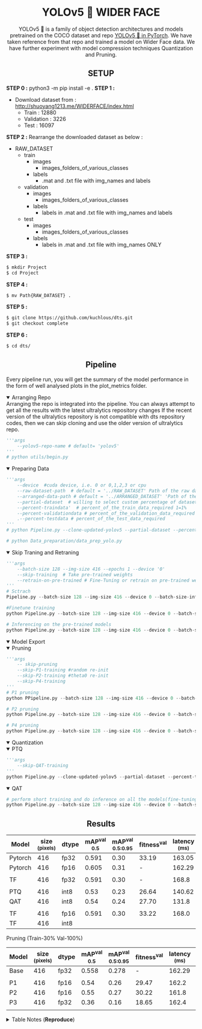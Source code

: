 # <div align="center"> YOLOv5 🚀 WIDER FACE </div>
<div align="center">
<p>
YOLOv5 🚀 is a family of object detection architectures and models pretrained on the COCO dataset and repo <a href="https://github.com/ultralytics/yolov5.git">YOLOv5 🚀 in PyTorch</a>. We have taken reference from that repo and trained a model on Wider Face data. We have further experiment with model compression techniques Quantization and Pruning. 
</p></div>

## <div align="center"> SETUP </div>
<b>STEP 0 :</b>
python3 -m pip install -e .
<b>STEP 1 :</b>
- Download dataset from : http://shuoyang1213.me/WIDERFACE/index.html
    - Train : 12880
    - Validation : 3226
    - Test : 16097

<b>STEP 2 :</b>
Rearrange the downloaded dataset as below :
- RAW_DATASET
    - train
        - images
            - images_folders_of_various_classes
        - labels
            - .mat and .txt file with img_names and labels
     - validation
         - images
            - images_folders_of_various_classes
        - labels
            - labels in .mat and .txt file with img_names and labels
     - test
         - images
            - images_folders_of_various_classes
         - labels
            - labels in .mat and .txt file with img_names ONLY

<b>STEP 3 :</b>
```bash
$ mkdir Project
$ cd Project
```

<b>STEP 4 :</b>
```bash
$ mv Path{RAW_DATASET} .
```

<b>STEP 5 :</b>
```bash
$ git clone https://github.com/kuchlous/dts.git
$ git checkout complete
```
<b>STEP 6 :</b>
```bash
$ cd dts/
```

## <div align="center"> Pipeline </div>

Every pipeline run, you will get the summary of the model performance in the form of well analysed plots in the plot_metrics folder.

<details open>
<summary>Arranging Repo </summary>
Arranging the repo is integrated into the pipeline.
You can always attempt to get all the results with the latest ultralytics repository changes
If the recent version of the ultralytics repository is not compatible with dts repository codes, then we can skip cloning and use the older version of ultralytics repo.

```python 
'''args 
    --yolov5-repo-name # default= 'yolov5' 
'''
# python utils/begin.py
```
</details>
<details open>
<summary>Preparing Data </summary>

```python 
'''args 
    --device  #cuda device, i.e. 0 or 0,1,2,3 or cpu
    --raw-dataset-path  # default = '../RAW_DATASET' Path of the raw dataset which was just arranged from the downloaded dataset
    --arranged-data-path # default = '../ARRANGED_DATASET' 'Path of the arranged dataset
    --partial-dataset  # willing to select custom percentage of dataset
    --percent-traindata'  # percent_of_the_train_data_required 1=1%
    --percent-validationdata # percent_of_the_validation_data_required 1=1%
    .--percent-testdata # percent_of_the_test_data_required
'''
# python Pipeline.py --clone-updated-yolov5 --partial-dataset --percent-traindata 1 --percent-validationdata 1 --percent-testdata 1

# python Data_preparation/data_prep_yolo.py
```
</details>
<details open>
<summary>Skip Traning and Retraning </summary>

```python 
'''args 
    --batch-size 128 --img-size 416 --epochs 1 --device '0' 
    --skip-training  # Take pre-trained weights 
    --retrain-on-pre-trained # Fine-Tuning or retrain on pre-trained weights
'''
# Sctrach 
Pipeline.py --batch-size 128 --img-size 416 --device 0 --batch-size-inferquant 32 --P4-epochs 100 --epochs 250 --prune-iterations 5 --prune-retrain-epochs 100 --sparsity-training --QAT-batch-size 64 --QAT-epochs 15 --save-txt

#Finetune training
python Pipeline.py --batch-size 128 --img-size 416 --device 0 --batch-size-inferquant 32 --P4-epochs 100 --epochs 250 --retrain-on-pre-trained --sparsity-training --skip-QAT-training --skip-pruning --save-txt

# Inferencing on the pre-trained models
python Pipeline.py --batch-size 128 --img-size 416 --device 0 --batch-size-inferquant 32  --skip-training --skip-QAT-training --skip-pruning --save-txt
```
</details>
<details open>
<summary>Model Export </summary>
</details>
<details open>
<summary>Pruning</summary>

```python 
'''args 
    -- skip-pruning 
    --skip-P1-training #random re-init
    --skip-P2-training #theta0 re-init
    --skip-P4-training 
'''
# P1 pruning
python PPipeline.py --batch-size 128 --img-size 416 --device 0 --batch-size-inferquant 32 --skip-training --prune-iterations 5 --prune-retrain-epochs 100 --skip-QAT-training --skip-P2-training --skip-P4-training --retrain-on-pre-trained --save-txt

# P2 pruning
python Pipeline.py --batch-size 128 --img-size 416 --device 0 --batch-size-inferquant 32 --skip-training --prune-iterations 5 --prune-retrain-epochs 100 --skip-QAT-training --skip-P1-training --skip-P4-training --retrain-on-pre-trained --save-txt

# P4 pruning
python Pipeline.py --batch-size 128 --img-size 416 --device 0 --batch-size-inferquant 32 --skip-training --P4-epochs --sparsity-training 100 --skip-QAT-training --skip-P1-training --skip-P2-training --retrain-on-pre-trained --save-txt
```
</details>
<details open>
<summary>Quantization</summary>
<details open>
<summary>PTQ</summary>

```python 
'''args 
    --skip-QAT-training  
'''
python Pipeline.py --clone-updated-yolov5 --partial-dataset --percent-traindata 1 --percent-validationdata 1 --percent-testdata 1 --batch-size 4 --epochs 1 --retrain-on-pre-trained --single-cls --skip-training --skip-QAT-training
```
</details>
<details open>
<summary>QAT</summary>

```python 
# perform short training and do inference on all the models(fine-tuning/pre-trained)
python Pipeline.py --batch-size 128 --img-size 416 --device 0 --batch-size-inferquant 32 --batch-size-QAT 64 --QAT-epochs 1 --skip-training  --skip-pruning --retrain-on-pre-trained --save-txt
```
</details>
</details>

## <div align="center"> Results </div>

<div align="center">

|Model |size<br><sup>(pixels) |dtype |mAP<sup>val<br>0.5 |mAP<sup>val<br>0.5:0.95 |fitness<sup>val |latency<br><sup>(ms) |GFLOPs<br><sup>416 |Size<br><sup> (Mb)
|---                    |---  |---  |---      |---      |---      |---     |---   |---
|Pytorch      |416  |fp32  |0.591|0.30 |33.19     |163.05 |6.89   |27.2
|Pytorch      |416  |fp16  |0.605|0.31 |-     |162.29 |6.89   |14.4
|             |     |     |         |         |         |        |      |
|TF      |416 |fp32    |0.591     |0.30     |-        |168.8  |6.89     |27.3
|                 |     |     |         |         |         |        |      |
|PTQ     |416 |int8     |0.53     |0.23     |26.64     |140.62    |-  |7.25
|QAT     |416 |int8     |0.54     |0.24     |27.70     |131.8    |-  |7.07
|                       |     |     |         |         |         |        |      |
|TF     |416 |fp16     |0.591     |0.30     |33.22    |168.0  |6.9 |13.7
|TF     |416 |int8     |     |     |    |  |- |

</div>


Pruning (Train-30%  Val-100%)
<div align="center">

|Model |size<br><sup>(pixels) |dtype |mAP<sup>val<br>0.5 |mAP<sup>val<br>0.5:0.95 |fitness<sup>val |latency<br><sup>(ms) |Sparsity<br><sup>% |Size<br><sup> (Mb)
|---                    |---  |---  |---      |---      |---      |---     |---   |---
|Base      |416  |fp32  |0.558|0.278 |-     |162.29 |0   |27.2
|             |     |     |         |         |         |        |      |
|P1     |416 |fp16     |0.54     |0.26     |29.47     |162.2    |0.42  |13.69
|P2     |416 |fp16     |0.55     |0.27     |30.22    |161.8    |0.70  |13.69
|P3     |416 |fp32     |0.36     |0.16     |18.65     |162.4    |-  |27.19
|                       |     |     |         |         |         |        |      |
</div>
<details>
<summary>Table Notes (<b>Reproduce</b>)</summary>

</details>
